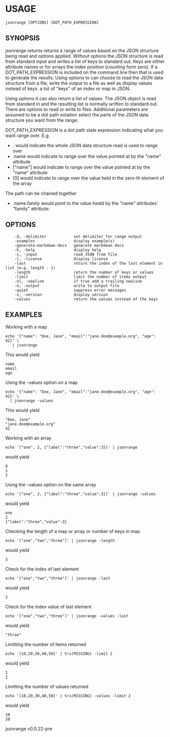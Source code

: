 
# USAGE

	jsonrange [OPTIONS] [DOT_PATH_EXPRESSION]

## SYNOPSIS


jsonrange returns returns a range of values based on the JSON structure being read and
options applied.  Without options the JSON structure is read from standard input
and writes a list of keys to standard out. Keys are either attribute names or for
arrays the index position (counting form zero).  If a DOT_PATH_EXPRESSION is included
on the command line then that is used to generate the results. Using options to 
can choose to read the JSON data structure from a file, write the output to a file
as well as display values instead of keys. a list of "keys" of an index or map in JSON.  

Using options it can also return a list of values.  The JSON object is read from standard in and the
resulting list is normally written to standard out. There are options to read or
write to files.  Additional parameters are assumed to be a dot path notation
select the parts of the JSON data structure you want from the range. 

DOT_PATH_EXPRESSION is a dot path stale expression indicating what you want range over.
E.g.

+ . would indicate the whole JSON data structure read is used to range over
+ .name would indicate to range over the value pointed at by the "name" attribute 
+ ["name"] would indicate to range over the value pointed at by the "name" attribute
+ [0] would indicate to range over the value held in the zero-th element of the array

The path can be chained together

+ .name.family would point to the value heald by the "name" attributes' "family" attribute.


## OPTIONS

```
    -d, -delimiter            set delimiter for range output
    -examples                 display example(s)
    -generate-markdown-docs   generate markdown docs
    -h, -help                 display help
    -i, -input                read JSON from file
    -l, -license              display license
    -last                     return the index of the last element in list (e.g. length - 1)
    -length                   return the number of keys or values
    -limit                    limit the number of items output
    -nl, -newline             if true add a trailing newline
    -o, -output               write to output file
    -quiet                    suppress error messages
    -v, -version              display version
    -values                   return the values instead of the keys
```


## EXAMPLES


Working with a map

    echo '{"name": "Doe, Jane", "email":"jane.doe@example.org", "age": 42}' \
       | jsonrange

This would yield

    name
    email
    age

Using the -values option on a map

    echo '{"name": "Doe, Jane", "email":"jane.doe@example.org", "age": 42}' \
      | jsonrange -values

This would yield

    "Doe, Jane"
    "jane.doe@example.org"
    42


Working with an array

    echo '["one", 2, {"label":"three","value":3}]' | jsonrange

would yield

    0
    1
    2

Using the -values option on the same array

    echo '["one", 2, {"label":"three","value":3}]' | jsonrange -values

would yield

    one
    2
    {"label":"three","value":3}

Checking the length of a map or array or number of keys in map

    echo '["one","two","three"]' | jsonrange -length

would yield

    3

Check for the index of last element

    echo '["one","two","three"]' | jsonrange -last

would yield

    2

Check for the index value of last element

    echo '["one","two","three"]' | jsonrange -values -last

would yield

    "three"

Limitting the number of items returned

    echo '[10,20,30,40,50]' | %!s(MISSING) -limit 2

would yield

    1
    2

Limitting the number of values returned

    echo '[10,20,30,40,50]' | %!s(MISSING) -values -limit 2

would yield

    10
    20


jsonrange v0.0.22-pre
